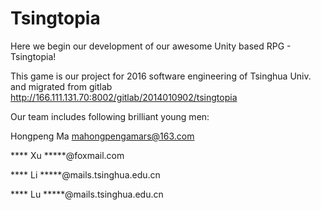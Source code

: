 <h1>Tsingtopia</h1>


Here we begin our development of our awesome Unity based RPG - Tsingtopia!

This game is our project for 2016 software engineering of Tsinghua Univ. and migrated from gitlab http://166.111.131.70:8002/gitlab/2014010902/tsingtopia

Our team includes following brilliant young men:

Hongpeng Ma mahongpengamars@163.com

**** Xu *****@foxmail.com

**** Li *****@mails.tsinghua.edu.cn

**** Lu *****@mails.tsinghua.edu.cn


